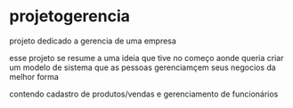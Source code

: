 # projetogerencia
projeto dedicado a gerencia de uma empresa

esse projeto se resume a uma ideia que tive no começo aonde queria criar um modelo de sistema que as pessoas gerenciamçem seus negocios da melhor forma

contendo cadastro de produtos/vendas e gerenciamento de funcionários
